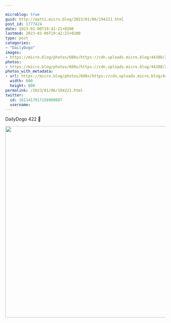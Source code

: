 ```yaml
---

microblog: true
guid: http://matti.micro.blog/2023/01/06/194221.html
post_id: 1777424
date: 2023-01-06T19:42:21+0200
lastmod: 2023-01-06T19:42:21+0200
type: post
categories:
- "DailyDogo"
images:
- https://micro.blog/photos/600x/https://cdn.uploads.micro.blog/44388/2023/6829193d55.jpg
photos:
- https://micro.blog/photos/600x/https://cdn.uploads.micro.blog/44388/2023/6829193d55.jpg
photos_with_metadata:
- url: https://micro.blog/photos/600x/https://cdn.uploads.micro.blog/44388/2023/6829193d55.jpg
  width: 600
  height: 800
permalink: /2023/01/06/194221.html
twitter:
  id: 1611417917156900887
  username:
---
```

DailyDogo 422 🐶

<img src="https://micro.blog/photos/600x/https://blog.martin-haehnel.de/uploads/2023/6829193d55.jpg" width="600" alt="" />
